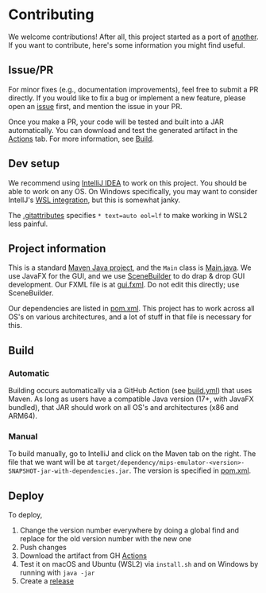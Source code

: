 # Contributing

We welcome contributions! After all, this project started as a port of [another](https://github.com/jordanel/mips-emulator). If you want to contribute, here's some information you might find useful.

## Issue/PR

For minor fixes (e.g., documentation improvements), feel free to submit a PR directly. If you would like to fix a bug or implement a new feature, please open an [issue](https://github.com/madiali/mips-emulator/issues/new/choose) first, and mention the issue in your PR.

Once you make a PR, your code will be tested and built into a JAR automatically. You can download and test the generated artifact in the [Actions](https://github.com/madiali/mips-emulator/actions) tab. For more information, see [Build](#build).

## Dev setup

We recommend using [IntelliJ IDEA](https://www.jetbrains.com/idea/) to work on this project. You should be able to work on any OS. On Windows specifically, you may want to consider IntellJ's [WSL integration](https://www.jetbrains.com/help/idea/how-to-use-wsl-development-environment-in-product.html), but this is somewhat janky.

The [.gitattributes](../.gitattributes) specifies `* text=auto eol=lf` to make working in WSL2 less painful.

## Project information

This is a standard [Maven Java project](https://maven.apache.org/), and the `Main` class is [Main.java](../src/main/java/com/comp541/Main.java). We use JavaFX for the GUI, and we use [SceneBuilder](https://gluonhq.com/products/scene-builder/) to do drap & drop GUI development. Our FXML file is at [gui.fxml](../src/main/resources/com/comp541/fxml/gui.fxml). Do not edit this directly; use SceneBuilder.

Our dependencies are listed in [pom.xml](../pom.xml). This project has to work across all OS's on various architectures, and a lot of stuff in that file is necessary for this.

## Build

### Automatic

Building occurs automatically via a GitHub Action (see [build.yml](workflows/build.yml)) that uses Maven. As long as users have a compatible Java version (17+, with JavaFX bundled), that JAR should work on all OS's and architectures (x86 and ARM64).

### Manual

To build manually, go to IntelliJ and click on the Maven tab on the right. The file that we want will be at `target/dependency/mips-emulator-<version>-SNAPSHOT-jar-with-dependencies.jar`. The version is specified in [pom.xml](../pom.xml).

## Deploy

To deploy,

1. Change the version number everywhere by doing a global find and replace for the old version number with the new one
2. Push changes
3. Download the artifact from GH [Actions](https://github.com/madiali/mips-emulator/actions)
4. Test it on macOS and Ubuntu (WSL2) via `install.sh` and on Windows by running with `java -jar`
5. Create a [release](https://github.com/madiali/mips-emulator/releases)
